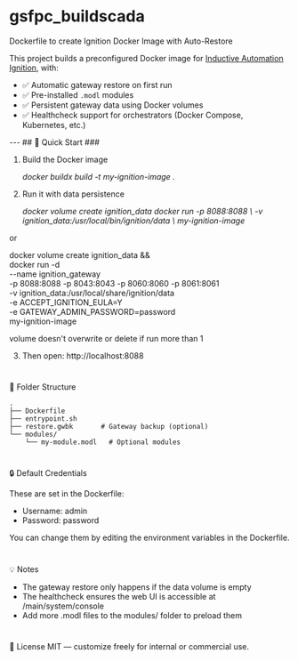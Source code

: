 # gsfpc_buildscada
Dockerfile to create Ignition Docker Image with Auto-Restore

This project builds a preconfigured Docker image for [Inductive Automation Ignition](https://inductiveautomation.com/), with: 
- ✅ Automatic gateway restore on first run
- ✅ Pre-installed `.modl` modules
- ✅ Persistent gateway data using Docker volumes
- ✅ Healthcheck support for orchestrators (Docker Compose, Kubernetes, etc.)

--- ## 🔧 Quick Start ### 
1. Build the Docker image
   
     _docker buildx build -t my-ignition-image ._ 
   
2. Run it with data persistence
   
   _docker volume create ignition_data docker run -p 8088:8088 \ -v ignition_data:/usr/local/bin/ignition/data \ my-ignition-image_
   
or 

docker volume create ignition_data && \
docker run -d \
  --name ignition_gateway \
  -p 8088:8088 -p 8043:8043 -p 8060:8060 -p 8061:8061 \
  -v ignition_data:/usr/local/share/ignition/data \
  -e ACCEPT_IGNITION_EULA=Y \
  -e GATEWAY_ADMIN_PASSWORD=password \
  my-ignition-image

volume doesn't overwrite or delete if run more than 1

3. Then open: http://localhost:8088

# 
📁 Folder Structure  

    .
    ├── Dockerfile
    ├── entrypoint.sh
    ├── restore.gwbk       # Gateway backup (optional)
    └── modules/
        └── my-module.modl   # Optional modules  
    
# 
🔒 Default Credentials

These are set in the Dockerfile:
-	Username: admin
-	Password: password
  
You can change them by editing the environment variables in the Dockerfile.

# 
💡 Notes

-	The gateway restore only happens if the data volume is empty
-	The healthcheck ensures the web UI is accessible at /main/system/console
-	Add more .modl files to the modules/ folder to preload them

# 
📄 License
MIT — customize freely for internal or commercial use.


